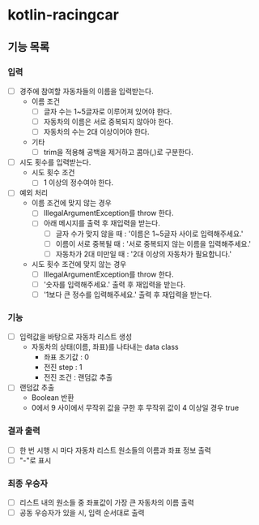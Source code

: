 # kotlin-racingcar

## 기능 목록
### 입력
- [ ] 경주에 참여할 자동차들의 이름을 입력받는다.
  - 이름 조건
    - [ ] 글자 수는 1~5글자로 이루어져 있어야 한다.
    - [ ] 자동차의 이름은 서로 중복되지 않아야 한다.
    - [ ] 자동차의 수는 2대 이상이어야 한다.
  - 기타
    - [ ] trim을 적용해 공백을 제거하고 콤마(,)로 구분한다.
- [ ] 시도 횟수를 입력받는다.
  - 시도 횟수 조건
    - [ ] 1 이상의 정수여야 한다.
- [ ] 예외 처리
  - 이름 조건에 맞지 않는 경우
    - [ ] IllegalArgumentException를 throw 한다.
    - [ ] 아래 메시지를 출력 후 재입력을 받는다.
      - [ ] 글자 수가 맞지 않을 때 : '이름은 1~5글자 사이로 입력해주세요.'
      - [ ] 이름이 서로 중복될 때 : '서로 중복되지 않는 이름을 입력해주세요.'
      - [ ] 자동차가 2대 미만일 때 : '2대 이상의 자동차가 필요합니다.'
  - 시도 횟수 조건에 맞지 않는 경우
    - [ ] IllegalArgumentException를 throw 한다.
    - [ ] '숫자를 입력해주세요.' 출력 후 재입력을 받는다.
    - [ ] '1보다 큰 정수를 입력해주세요.' 출력 후 재입력을 받는다.

### 기능
- [ ] 입력값을 바탕으로 자동차 리스트 생성
  - 자동차의 상태(이름, 좌표)를 나타내는 data class
    - 좌표 초기값 : 0
    - 전진 step : 1
    - 전진 조건 : 랜덤값 추출
- [ ] 랜덤값 추출
  - Boolean 반환
  - 0에서 9 사이에서 무작위 값을 구한 후 무작위 값이 4 이상일 경우 true

### 결과 출력
- [ ] 한 번 시행 시 마다 자동차 리스트 원소들의 이름과 좌표 정보 출력
- [ ] "-"로 표시

### 최종 우승자
- [ ] 리스트 내의 원소들 중 좌표값이 가장 큰 자동차의 이름 출력
- [ ] 공동 우승자가 있을 시, 입력 순서대로 출력